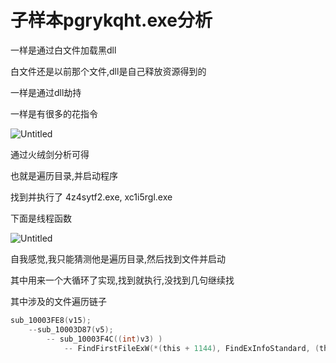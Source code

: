 # 子样本pgrykqht.exe分析

一样是通过白文件加载黑dll

白文件还是以前那个文件,dll是自己释放资源得到的

一样是通过dll劫持

一样是有很多的花指令

![Untitled](%E5%AD%90%E6%A0%B7%E6%9C%ACpgrykqht%20exe%E5%88%86%E6%9E%90%206bd8ee5b0fd5404eb12aa0fe42591fa0/Untitled.png)

通过火绒剑分析可得

也就是遍历目录,并启动程序

找到并执行了 4z4sytf2.exe, xc1i5rgl.exe

下面是线程函数

![Untitled](%E5%AD%90%E6%A0%B7%E6%9C%ACpgrykqht%20exe%E5%88%86%E6%9E%90%206bd8ee5b0fd5404eb12aa0fe42591fa0/Untitled%201.png)

自我感觉,我只能猜测他是遍历目录,然后找到文件并启动

其中用来一个大循环了实现,找到就执行,没找到几句继续找

其中涉及的文件遍历链子

```c
sub_10003FE8(v15);
	--sub_10003D87(v5);
		-- sub_10003F4C((int)v3) )
			-- FindFirstFileExW(*(this + 1144), FindExInfoStandard, (this + 544), FindExSearchNameMatch, 0, 0);
```